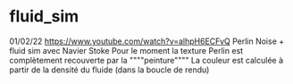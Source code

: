 # fluid_sim
01/02/22
https://www.youtube.com/watch?v=alhpH6ECFvQ
Perlin Noise + fluid sim avec Navier Stoke
Pour le moment la texture Perlin est complètement recouverte par la """"peinture""""
La couleur est calculée à partir de la densité du fluide (dans la boucle de rendu)
